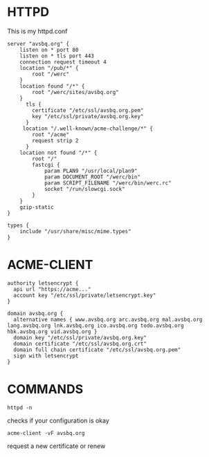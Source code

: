 # HTTPD

This is my httpd.conf

	server "avsbq.org" {
		listen on * port 80
		listen on * tls port 443
		connection request timeout 4
		location "/pub/*" {
			root "/werc"
		}
		location found "/*" {
			root "/werc/sites/avsbq.org"
		}
		  tls {
		    certificate "/etc/ssl/avsbq.org.pem"
		    key "/etc/ssl/private/avsbq.org.key"
		  }
		 location "/.well-known/acme-challenge/*" {
		    root "/acme"
		    request strip 2
		  }
		location not found "/*" {
			root "/"
			fastcgi {
				param PLAN9 "/usr/local/plan9"
				param DOCUMENT_ROOT "/werc/bin"
				param SCRIPT_FILENAME "/werc/bin/werc.rc"
				socket "/run/slowcgi.sock"
			}
		}
		gzip-static
	}

	types {
		include "/usr/share/misc/mime.types"
	}

# ACME-CLIENT


	authority letsencrypt {
	  api url "https://acme..."
	  account key "/etc/ssl/private/letsencrypt.key"
	}

	domain avsbq.org {
	  alternative names { www.avsbq.org arc.avsbq.org mal.avsbq.org lang.avsbq.org lnk.avsbq.org ico.avsbq.org todo.avsbq.org hbk.avsbq.org vid.avsbq.org }
	  domain key "/etc/ssl/private/avsbq.org.key"
	  domain certificate "/etc/ssl/avsbq.org.crt"
	  domain full chain certificate "/etc/ssl/avsbq.org.pem"
	  sign with letsencrypt
	}

# COMMANDS

`httpd -n`

checks if your configuration is okay

`acme-client -vF avsbq.org`

request a new certificate or renew




